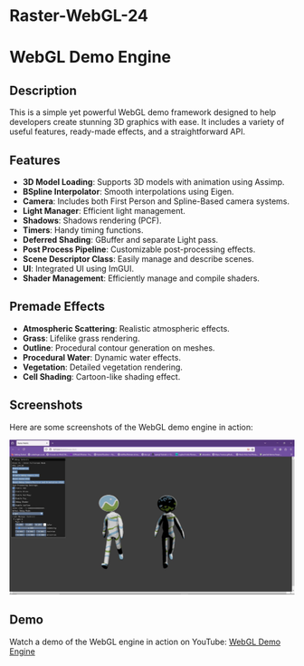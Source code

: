 # Raster-WebGL-24
# WebGL Demo Engine

## Description

This is a simple yet powerful WebGL demo framework designed to help developers create stunning 3D graphics with ease. It includes a variety of useful features, ready-made effects, and a straightforward API.

## Features

- **3D Model Loading**: Supports 3D models with animation using Assimp.
- **BSpline Interpolator**: Smooth interpolations using Eigen.
- **Camera**: Includes both First Person and Spline-Based camera systems.
- **Light Manager**: Efficient light management.
- **Shadows**: Shadows rendering (PCF).
- **Timers**: Handy timing functions.
- **Deferred Shading**: GBuffer and separate Light pass.
- **Post Process Pipeline**: Customizable post-processing effects.
- **Scene Descriptor Class**: Easily manage and describe scenes.
- **UI**: Integrated UI using ImGUI.
- **Shader Management**: Efficiently manage and compile shaders.

## Premade Effects

- **Atmospheric Scattering**: Realistic atmospheric effects.
- **Grass**: Lifelike grass rendering.
- **Outline**: Procedural contour generation on meshes.
- **Procedural Water**: Dynamic water effects.
- **Vegetation**: Detailed vegetation rendering.
- **Cell Shading**: Cartoon-like shading effect.

## Screenshots

Here are some screenshots of the WebGL demo engine in action:

![Test Scene](textures/output.JPG)

## Demo

Watch a demo of the WebGL engine in action on YouTube: [WebGL Demo Engine](https://youtu.be/uWI0NRxRAA8?si=I2muESUSUXXO4TVP)
